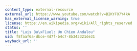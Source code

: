 ```yaml
---
content_type: external-resource
external_url: https://www.youtube.com/watch?v=BIKYF07Y4kA
has_external_license_warning: true
license: https://en.wikipedia.org/wiki/All_rights_reserved
status: ''
title: "Luis Bu\xF1uel: Un Chien Andalou"
uid: f8faaf6a-dbce-4d7f-b4c7-8b343321de31
wayback_url: ''
---
```

